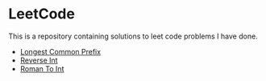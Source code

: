 # LeetCode
This is a repository containing solutions to leet code problems I have done.

- [Longest Common Prefix]('./Longest_common_prefix/solution.js')
- [Reverse Int]('./Reverse_Int/solution.js')
- [Roman To Int]('./Roman_To_Int/solution.js')
